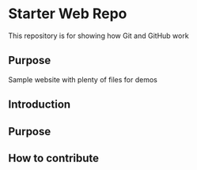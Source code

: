 # Starter Web Repo

This repository is for showing how Git and GitHub work

## Purpose

Sample website with plenty of files for demos

## Introduction

## Purpose

## How to contribute
